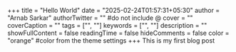 +++
title = "Hello World"
date = "2025-02-24T01:57:31+05:30"
author = "Arnab Sarkar"
authorTwitter = "" #do not include @
cover = ""
coverCaption = ""
tags = ["", ""]
keywords = ["", ""]
description = ""
showFullContent = false
readingTime = false
hideComments = false
color = "orange" #color from the theme settings
+++
This is my first blog post
